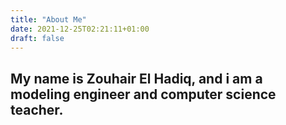 ```yaml
---
title: "About Me"
date: 2021-12-25T02:21:11+01:00
draft: false
---
```

## My name is Zouhair El Hadiq, and i am a modeling engineer and computer science teacher.
